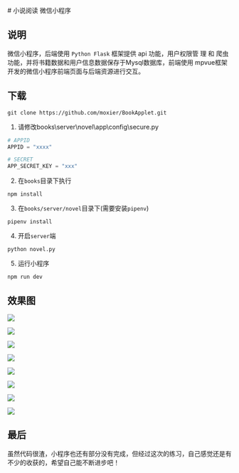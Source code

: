 ﻿﻿# 小说阅读  微信小程序

说明
--
微信小程序，后端使用 `Python Flask` 框架提供 api 功能，用户权限管
理 和 爬虫功能，并将书籍数据和用户信息数据保存于Mysql数据库，前端使用
mpvue框架开发的微信小程序前端页面与后端资源进行交互。



下载
--
```shell
git clone https://github.com/moxier/BookApplet.git
```
1. 请修改books\server\novel\app\config\secure.py
```python
# APPID
APPID = "xxxx"

# SECRET
APP_SECRET_KEY = "xxx"
```


2. 在`books`目录下执行
```shell
npm install
```


3. 在`books/server/novel`目录下(需要安装`pipenv`)
```shell
pipenv install
```


4. 开启`server`端
```shell
python novel.py
```


5. 运行小程序
```shell 
npm run dev
```


效果图
--
![](https://github.com/moxier/BookApplet/blob/master/img/01.png)

![](https://github.com/moxier/BookApplet/blob/master/img/02.jpg)

![](https://github.com/moxier/BookApplet/blob/master/img/03.jpg)

![](https://github.com/moxier/BookApplet/blob/master/img/07.png)

![](https://github.com/moxier/BookApplet/blob/master/img/08.png)

![](https://github.com/moxier/BookApplet/blob/master/img/04.png)

![](https://github.com/moxier/BookApplet/blob/master/img/05.png)

![](https://github.com/moxier/BookApplet/blob/master/img/06.jpg)

最后
--
虽然代码很渣，小程序也还有部分没有完成，但经过这次的练习，自己感觉还是有不少的收获的，希望自己能不断进步吧！

